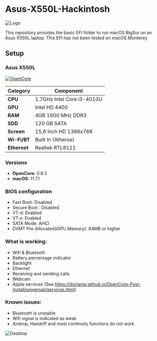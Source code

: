 # Asus-X550L-Hackintosh
![Logo](https://www.podfeet.com/blog/wp-content/uploads/2022/02/OpenCore-Logo-bg.png)

This repository provides the basic EFI folder to run macOS BigSur on an Asus X550L laptop. This EFI has not been tested on macOS Monterey
## Setup
### Asus X550L

[![OpenCore](https://img.shields.io/badge/OpenCore-v0.8.3-blue?style=flat&logo=okta)](https://github.com/acidanthera/OpenCorePkg)

| **Category**   | **Component**                 		
|----------------|--------------------------------------|
|**CPU**		       |1.7GHz Intel Core i3-4010U	 		            |										      
|**GPU**		       |Intel HD 4400				     		 										       |
|**RAM**         |4GB 1600 MHz DDR3               		   |
|**SDD**         |120 GB SATA	 		                |
|**Screen**       |15,6 Inch HD	1366x768	 		               |										      
|**Wi-Fi/BT**    |Built In (Atheros) 			     		                |	     
|**Ethernet**    |Realtek RTL8111				 		                    |										      								      

### Versions
- **OpenCore:** 0.8.3
- **macOS:** 11.7.1 

### BIOS configuration
- Fast Boot: Disabled
- Secure Boot : Disabled
- VT-d: Enabled
- VT-x: Enabled
- SATA Mode: AHCI
- DVMT Pre-Allocated(iGPU Memory): 64MB or higher

### What is working:
- Wifi & Bluetooth
- Battery percentage indicator
- Backlight	
- Ethernet
- Receiving and sending calls
- Webcam
- Apple services (See https://dortania.github.io/OpenCore-Post-Install/universal/iservices.html)


### Known issues:
- Bluetooth is unstable
- Wifi signal is indicated as weak
- Airdrop, Handoff and most continuity functions do not work.

![Desktop](https://cdn.discordapp.com/attachments/489435134253203456/1035873972669120533/Capture_decran_2022-10-29_a_13.06.33.png)
